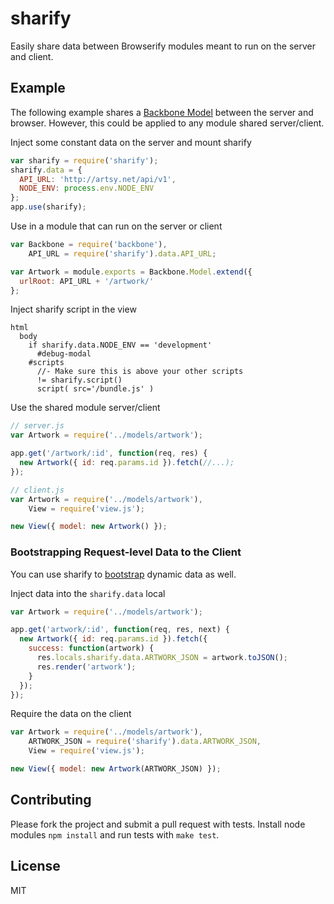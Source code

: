 # sharify

Easily share data between Browserify modules meant to run on the server and client.

## Example

The following example shares a [Backbone Model](http://backbonejs.org/) between the server and browser. However, this could be applied to any module shared server/client.

Inject some constant data on the server and mount sharify

````javascript
var sharify = require('sharify');
sharify.data = {
  API_URL: 'http://artsy.net/api/v1',
  NODE_ENV: process.env.NODE_ENV
};
app.use(sharify);
````

Use in a module that can run on the server or client

````javascript
var Backbone = require('backbone'),
    API_URL = require('sharify').data.API_URL;

var Artwork = module.exports = Backbone.Model.extend({
  urlRoot: API_URL + '/artwork/'
};
````

Inject sharify script in the view

````jade
html
  body
    if sharify.data.NODE_ENV == 'development'
      #debug-modal
    #scripts
      //- Make sure this is above your other scripts
      != sharify.script()
      script( src='/bundle.js' )
````

Use the shared module server/client

````javascript
// server.js
var Artwork = require('../models/artwork');

app.get('/artwork/:id', function(req, res) {
  new Artwork({ id: req.params.id }).fetch(//...);
});
````

````javascript
// client.js
var Artwork = require('../models/artwork'),
    View = require('view.js');

new View({ model: new Artwork() });
````

### Bootstrapping Request-level Data to the Client

You can use sharify to [bootstrap](http://backbonejs.org/#FAQ-bootstrap) dynamic data as well.

Inject data into the `sharify.data` local

````javascript
var Artwork = require('../models/artwork');

app.get('artwork/:id', function(req, res, next) {
  new Artwork({ id: req.params.id }).fetch({
    success: function(artwork) {
      res.locals.sharify.data.ARTWORK_JSON = artwork.toJSON();
      res.render('artwork');
    }
  });
});
````

Require the data on the client

````javascript
var Artwork = require('../models/artwork'),
    ARTWORK_JSON = require('sharify').data.ARTWORK_JSON,
    View = require('view.js');

new View({ model: new Artwork(ARTWORK_JSON) });
````

## Contributing

Please fork the project and submit a pull request with tests. Install node modules `npm install` and run tests with `make test`.

## License

MIT
